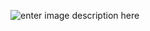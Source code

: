 ![enter image description here](http://www.iplaypython.com/uploads/allimg/131215/2-131215203406215.jpg)